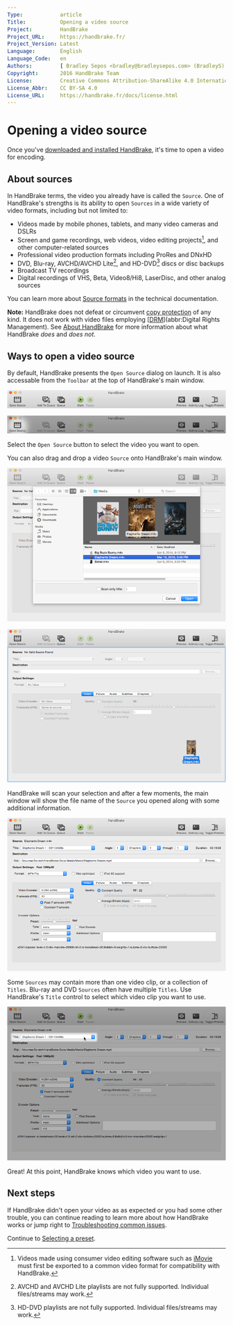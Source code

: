 ```yaml
---
Type:            article
Title:           Opening a video source
Project:         HandBrake
Project_URL:     https://handbrake.fr/
Project_Version: Latest
Language:        English
Language_Code:   en
Authors:         [ Bradley Sepos <bradley@bradleysepos.com> (BradleyS) ]
Copyright:       2016 HandBrake Team
License:         Creative Commons Attribution-ShareAlike 4.0 International
License_Abbr:    CC BY-SA 4.0
License_URL:     https://handbrake.fr/docs/license.html
---
```


Opening a video source
======================

Once you've [downloaded and installed HandBrake](../get-handbrake/download-and-install.html), it's time to open a video for encoding.

## About sources

In HandBrake terms, the video you already have is called the `Source`. One of HandBrake's strengths is its ability to open `Sources` in a wide variety of video formats, including but not limited to:

- Videos made by mobile phones, tablets, and many video cameras and DSLRs
- Screen and game recordings, web videos, video editing projects[^consumer-editor-export], and other computer-related sources
- Professional video production formats including ProRes and DNxHD
- DVD, Blu-ray, AVCHD/AVCHD Lite[^avchd-partial-support], and HD-DVD[^hddvd-partial-support] discs or disc backups
- Broadcast TV recordings
- Digital recordings of VHS, Beta, Video8/Hi8, LaserDisc, and other analog sources

You can learn more about [Source formats](../technical/source-formats.html) in the technical documentation.

**Note:** HandBrake does not defeat or circumvent [copy protection](https://en.wikipedia.org/wiki/Copy_protection) of any kind. It does not work with video files employing [[DRM](https://en.wikipedia.org/wiki/Digital_rights_management)](abbr:Digital Rights Management). See [About HandBrake](../introduction/about.html) for more information about what HandBrake *does* and *does not*.

## Ways to open a video source

By default, HandBrake presents the `Open Source` dialog on launch. It is also accessable from the `Toolbar` at the top of HandBrake's main window.

<!-- .system-lin -->

<!-- TODO: Linux figures. -->

<!-- /.system-lin -->
<!-- .system-mac -->

![Main window toolbar](../images/mac/toolbar.png "The Toolbar provides easy access to HandBrake's most common functions.")

![Open Source button](../images/mac/open-source-button.png "The Open Source button opens the Open Source dialog.")

<!-- /.system-mac -->
<!-- .system-win -->

<!-- TODO: Windows figures. -->

<!-- /.system-win -->

Select the `Open Source` button to select the video you want to open.

You can also drag and drop a video `Source` onto HandBrake's main window.

<!-- .system-lin -->

<!-- TODO: Linux figures. -->

<!-- /.system-lin -->
<!-- .system-mac -->

![Open Source dialog](../images/mac/open-source-dialog.png "The Open Source dialog allows you to browse your files for a video to open.")

![Opening a video source via drag and drop](../images/mac/open-source-drag-drop.png "In addition to the Open Source dialog, you may also open a video by dragging it to HandBrake's main window.")

<!-- /.system-mac -->
<!-- .system-win -->

<!-- TODO: Windows figures. -->

<!-- /.system-win -->

HandBrake will scan your selection and after a few moments, the main window will show the file name of the `Source` you opened along with some additional information.

<!-- .system-lin -->

<!-- TODO: Linux figures. -->

<!-- /.system-lin -->
<!-- .system-mac -->

![Successfully opened source](../images/mac/open-source-success.png "HandBrake's main window after sucessfully opening a source.")

<!-- /.system-mac -->
<!-- .system-win -->

<!-- TODO: Windows figures. -->

<!-- /.system-win -->

Some `Sources` may contain more than one video clip, or a collection of `Titles`. Blu-ray and DVD `Sources` often have multiple `Titles`. Use HandBrake's `Title` control to select which video clip you want to use.

<!-- .system-lin -->

<!-- TODO: Linux figures. -->

<!-- /.system-lin -->
<!-- .system-mac -->

![Selecting a title](../images/mac/title-selection.png "Some sources may contain more than one video clip. The title control lets you select which video clip you want to use.")

<!-- /.system-mac -->
<!-- .system-win -->

<!-- TODO: Windows figures. -->

<!-- /.system-win -->

Great! At this point, HandBrake knows which video you want to use.

<!-- .continue -->

## Next steps

If HandBrake didn't open your video as as expected or you had some other trouble, you can continue reading to learn more about how HandBrake works or jump right to [Troubleshooting common issues](../help/troubleshooting-common-issues.html).

Continue to [Selecting a preset](select-preset.html).

<!-- /.continue -->

[^consumer-editor-export]: Videos made using consumer video editing software such as [iMovie](https://www.apple.com/mac/imovie/) must first be exported to a common video format for compatibility with HandBrake.

[^avchd-partial-support]: AVCHD and AVCHD Lite playlists are not fully supported. Individual files/streams may work.

[^hddvd-partial-support]: HD-DVD playlists are not fully supported. Individual files/streams may work.
